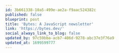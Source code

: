 ```yaml
---
id: 3b661338-10a5-499e-ae2a-f9aac524382c
published: false
blueprint: post
title: 'Bytes: A JavaScript newsletter'
link: 'https://bytes.dev/'
social_always_link_to_blog: false
updated_by: 97c59bba-acb7-406d-9278-abc37e3f76a9
updated_at: 1699599777
---
```

